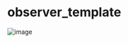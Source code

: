 # observer_template

![image](https://github.com/f957-cua/observer_template/assets/70341552/2b17c116-f10d-44be-a878-7e6f9248b590)

